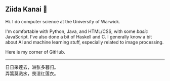 ## Ziida Kanai 🐉

Hi. I do computer science at the University of Warwick.

I'm comfortable with Python, Java, and HTML/CSS, with some *basic* JavaScript. I've also done a bit of Haskell and C. I generally know a bit about AI and machine learning stuff, especially related to image processing.

Here is my corner of GitHub.

<!-- ![Anurag's GitHub stats](https://github-readme-stats.vercel.app/api?username=Adrakaris&count_private=true&show_icons=true&theme=monokai) -->

<!-- [![Top Langs](https://github-readme-stats.vercel.app/api/top-langs/?username=Adrakaris&layout=compact&theme=monokai&count_private=true)](https://github.com/anuraghazra/github-readme-stats) -->

-----

日日采莲去，洲张多暮归。  
弄篙莫溅水，畏湿红莲衣。
